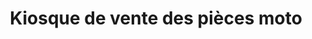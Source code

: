 ---
title: "Kiosque de vente des pièces moto"
url: /mamou/kiosque-de-vente-des-pieces-moto/
shop: Handy
---